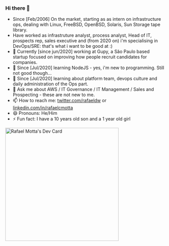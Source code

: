 ### Hi there 👋


- Since [Feb/2006] On the market, starting as as intern on infrastructure ops, dealing with Linux, FreeBSD, OpenBSD, Solaris, Sun Storage tape library.
- Have worked as infrastruture analyst, process analyst, Head of IT, prospects rep, sales executive and (from 2020 on) i'm specialising in DevOps/SRE: that's what i want to be good at :)
- 🔭 Currently [since jun/2020] working at Gupy, a São Paulo based startup focused on improving how people recruit candidates for companies.
- 🌱 Since [Jul/2020] learning NodeJS - yes, i'm new to programming. Still not good though...
- 🌱 Since [Jul/2020] learning about platform team, devops culture and daily administration of the Ops part.
- 💬 Ask me about AWS / IT Governance / IT Management / Sales and Prospecting - these are not new to me.
- 📫 How to reach me: [twitter.com/rafaeldw](https://twitter.com/rafaeldw) or [linkedin.com/in/rafaelcmotta](https://www.linkedin.com/in/rafaelcmotta)
- 😄 Pronouns: He/Him
- ⚡ Fun fact: I have a 10 years old son and a 1 year old girl

<a href="https://app.daily.dev/rafaelcmotta"><img src="https://api.daily.dev/devcards/v2/QaUl0yLHX.png?r=vj6&type=default" width="356" alt="Rafael Motta's Dev Card"/></a>
